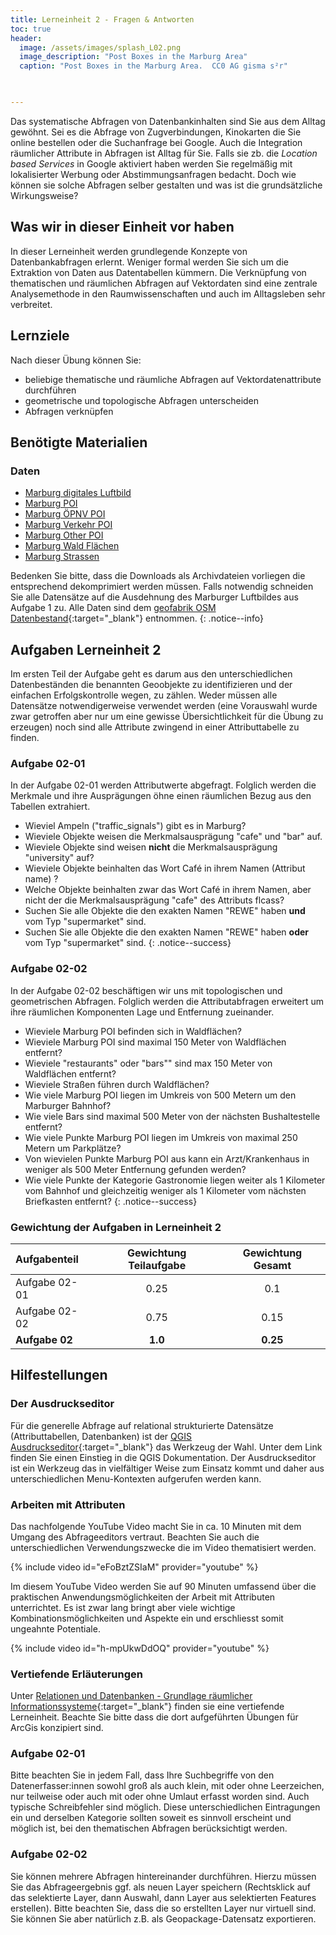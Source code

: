 ```yaml
---
title: Lerneinheit 2 - Fragen & Antworten
toc: true
header:
  image: /assets/images/splash_L02.png
  image_description: "Post Boxes in the Marburg Area"
  caption: "Post Boxes in the Marburg Area.  CC0 AG gisma s²r"
  


---
```



Das systematische Abfragen von Datenbankinhalten sind Sie aus dem Alltag gewöhnt. Sei es die Abfrage von Zugverbindungen, Kinokarten die Sie online bestellen  oder die Suchanfrage bei Google. <!--more-->
Auch die Integration räumlicher Attribute in Abfragen ist Alltag für Sie. Falls sie zb. die *Location based Services* in Google aktiviert haben werden Sie regelmäßig mit lokalisierter Werbung oder Abstimmungsanfragen bedacht. Doch wie können sie solche Abfragen selber gestalten und was ist die grundsätzliche Wirkungsweise?

## Was wir in dieser Einheit vor haben
In dieser Lerneinheit werden grundlegende Konzepte von Datenbankabfragen erlernt. Weniger formal werden Sie sich um die Extraktion von Daten aus Datentabellen kümmern. Die Verknüpfung von thematischen und räumlichen Abfragen auf Vektordaten sind eine zentrale Analysemethode in den Raumwissenschaften und auch im Alltagsleben sehr verbreitet. 

## Lernziele 

Nach dieser Übung können Sie:

  *  beliebige thematische und räumliche Abfragen auf Vektordatenattribute durchführen 
  *  geometrische und topologische Abfragen unterscheiden
  *  Abfragen verknüpfen


## Benötigte Materialien

### Daten
  * [Marburg digitales Luftbild](https://raw.githubusercontent.com/gisma-courses/geoinfo-basis-qgis/master/docs/assets/data/marburg_RE.tif)
  * [Marburg POI](https://raw.githubusercontent.com/gisma-courses/geoinfo-basis-qgis/master/docs/assets/data/mr_pois.zip)
  * [Marburg ÖPNV  POI](https://raw.githubusercontent.com/gisma-courses/geoinfo-basis-qgis/master/docs/assets/data/mr_transport_poi.zip)
  * [Marburg Verkehr POI](https://raw.githubusercontent.com/gisma-courses/geoinfo-basis-qgis/master/docs/assets/data/mr_traffic_poi.zip)
  * [Marburg Other POI](https://raw.githubusercontent.com/gisma-courses/geoinfo-basis-qgis/master/docs/assets/data/mr_other_poi.zip)
  * [Marburg Wald Flächen](https://raw.githubusercontent.com/gisma-courses/geoinfo-basis-qgis/master/docs/assets/data/mr_nat.zip)
  * [Marburg Strassen](https://raw.githubusercontent.com/gisma-courses/geoinfo-basis-qgis/master/docs/assets/data/mr_roads.zip)

Bedenken Sie bitte, dass die Downloads als Archivdateien vorliegen die entsprechend dekomprimiert werden müssen. Falls notwendig schneiden Sie alle Datensätze auf die Ausdehnung des Marburger Luftbildes aus Aufgabe 1 zu. Alle Daten sind dem [geofabrik OSM Datenbestand](http://download.geofabrik.de/){:target="_blank"} entnommen. 
{: .notice--info}

## Aufgaben Lerneinheit 2

Im ersten Teil der Aufgabe geht es darum aus den unterschiedlichen Datenbeständen die benannten Geoobjekte zu identifizieren und der einfachen Erfolgskontrolle wegen, zu zählen. Weder müssen alle Datensätze notwendigerweise verwendet werden (eine Vorauswahl wurde zwar getroffen aber nur um eine gewisse Übersichtlichkeit für die Übung zu erzeugen) noch sind alle Attribute zwingend in einer Attributtabelle zu finden.

### Aufgabe 02-01


In der Aufgabe 02-01 werden Attributwerte abgefragt. Folglich werden die Merkmale und ihre Ausprägungen öhne einen räumlichen Bezug aus den Tabellen extrahiert.

* Wieviel Ampeln ("traffic_signals") gibt es in Marburg?
* Wieviele Objekte weisen die Merkmalsausprägung "cafe" und "bar" auf.
* Wieviele Objekte sind weisen **nicht** die Merkmalsausprägung "university" auf?
* Wieviele Objekte beinhalten das Wort Café in ihrem Namen (Attribut name) ? 
* Welche Objekte beinhalten zwar das Wort Café in ihrem Namen, aber nicht der die Merkmalsausprägung "cafe" des Attributs flcass?
* Suchen Sie alle Objekte die den exakten Namen "REWE" haben **und** vom Typ "supermarket" sind.
* Suchen Sie alle Objekte die den exakten Namen "REWE" haben **oder** vom Typ "supermarket" sind.
{: .notice--success}


### Aufgabe 02-02


In der Aufgabe 02-02 beschäftigen wir uns mit topologischen und geometrischen Abfragen. Folglich werden die Attributabfragen erweitert um ihre räumlichen Komponenten Lage und Entfernung zueinander.

  - Wieviele Marburg POI befinden sich in Waldflächen?
  - Wieviele Marburg POI sind maximal 150 Meter von Waldflächen entfernt?
  - Wieviele "restaurants" oder "bars"" sind max 150 Meter von Waldflächen entfernt?
  - Wieviele Straßen führen durch Waldflächen?
  - Wie viele Marburg POI liegen im Umkreis von 500 Metern um den Marburger Bahnhof?
  - Wie viele Bars sind maximal 500 Meter von der nächsten Bushaltestelle entfernt?
  - Wie viele Punkte Marburg POI liegen im Umkreis von maximal 250 Metern um Parkplätze?
  - Von wievielen Punkte Marburg POI aus kann ein Arzt/Krankenhaus in weniger als 500 Meter Entfernung gefunden werden?
  - Wie viele Punkte der Kategorie Gastronomie liegen weiter als 1 Kilometer vom Bahnhof und gleichzeitig weniger als 1 Kilometer vom nächsten Briefkasten entfernt?
{: .notice--success}

### Gewichtung der Aufgaben in Lerneinheit 2

| Aufgabenteil | Gewichtung Teilaufgabe | Gewichtung  Gesamt| 
|:-------------|:----------------------:|:-----------------:|
|Aufgabe 02-01 | 0.25  | 0.1  | 
|Aufgabe 02-02 | 0.75  | 0.15  | 
|**Aufgabe 02**|**1.0**| **0.25**  | 


## Hilfestellungen 

### Der Ausdruckseditor
Für die generelle Abfrage auf relational strukturierte Datensätze (Attributtabellen, Datenbanken) ist der [QGIS Ausdruckseditor](https://docs.qgis.org/3.28/de/docs/user_manual/expressions/expression.html){:target="_blank"} das Werkzeug der Wahl. Unter dem Link finden Sie einen Einstieg in die QGIS Dokumentation. Der Ausdruckseditor ist ein Werkzeug das in vielfältiger Weise zum Einsatz kommt und daher aus unterschiedlichen Menu-Kontexten aufgerufen werden kann.

### Arbeiten mit Attributen

Das nachfolgende YouTube Video macht Sie in ca. 10 Minuten mit dem Umgang des Abfrageeditors vertraut. Beachten Sie auch die unterschiedlichen Verwendungszwecke die im Video thematisiert werden.

{% include video id="eFoBztZSIaM" provider="youtube" %}

Im diesem YouTube Video werden Sie auf 90 Minuten umfassend über die praktischen Anwendungsmöglichkeiten der Arbeit mit Attributen unterrichtet. Es ist zwar lang bringt aber viele wichtige Kombinationsmöglichkeiten und Aspekte ein und erschliesst somit ungeahnte Potentiale.

{% include video id="h-mpUkwDdOQ" provider="youtube" %}

### Vertiefende Erläuterungen

Unter [Relationen und Datenbanken - Grundlage räumlicher Informationssysteme](http://minibsc.gis-ma.org/GISBScL2/de/html/index.html){:target="_blank"} finden sie eine vertiefende Lerneinheit. Beachte Sie bitte dass die dort aufgeführten Übungen für ArcGis konzipiert sind.  




### Aufgabe 02-01

Bitte beachten Sie in jedem Fall, dass Ihre Suchbegriffe von den Datenerfasser:innen sowohl groß als auch klein, mit oder ohne Leerzeichen, nur teilweise oder auch mit oder ohne Umlaut erfasst worden sind. Auch typische Schreibfehler sind möglich.  Diese unterschiedlichen Eintragungen ein und derselben Kategorie sollten soweit es sinnvoll erscheint und möglich ist, bei den thematischen Abfragen berücksichtigt werden. 


### Aufgabe 02-02

 Sie können mehrere Abfragen hintereinander durchführen. Hierzu müssen Sie das Abfrageergebnis ggf. als neuen Layer speichern (Rechtsklick auf das selektierte Layer, dann Auswahl, dann Layer aus selektierten Features erstellen). Bitte beachten Sie, dass die so erstellten Layer nur virtuell sind. Sie können Sie aber natürlich z.B. als Geopackage-Datensatz exportieren.


